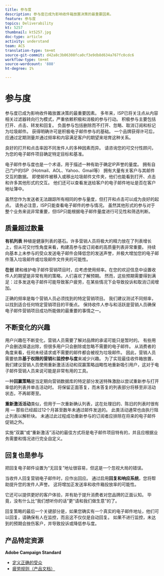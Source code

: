 ```yaml
---
title: 参与度
description: 参与度已成为影响收件箱放置决策的最重要因素。
feature: 参与度
topics: Deliverability
kt: 5257
thumbnail: kt5257.jpg
doc-type: article
activity: understand
team: ACS
translation-type: tm+mt
source-git-commit: d42a8c3b06308fca0cf3e9db8d634a767fc0cdc6
workflow-type: tm+mt
source-wordcount: '888'
ht-degree: 1%

---
```



# 参与度

参与度已成为影响收件箱放置决策的最重要因素。 多年来，ISP已将关注点从内容相关过滤器转向行为模式，严重依赖积极和消极的参与行动。 积极参与主要包括打开、点击、转发和回复。 负面参与包括删除而不打开、忽略、取消订阅和标记为垃圾邮件。 获得明确许可是积极电子邮件参与的基础。 一个品牌获得许可后，应通过定期测量并通过频率和内容满足客户的期望来培育这种关系。

良好的打开和点击率因不同发件人的多种因素而异。 请咨询您的可交付性顾问，为您的电子邮件项目确定特定目标和基准。

电子邮件参与度也是一个术语，用于描述一种有助于确定IP声誉的量度。 拥有自己门户的ISP（Hotmail、AOL、Yahoo、Gmail等） 拥有大量有关客户与其邮件交互的数据。 即使邮件被移入或移出垃圾邮件文件夹，他们也能看到打开、点击和许多其他形式的交互。 他们还可以查看发送给客户的电子邮件地址是否在客户地址簿中。

虽然您作为发送者无法跟踪所有相同的参与量度，但打开和点击可以成为良好的起点。 请务必注意，ISP只能查看电子邮件的参与情况。 虽然其他形式的参与对于整个业务来说非常重要，但ISP只能根据电子邮件量度进行可见性和筛选判断。

## 质量超过数量

**有机列表** 种植是健康列表的基石。许多营销人员将极大的精力放在了列表增长上，但从可交付性角度来看，构建高参与度订阅者的高质量列表非常重要。 持续向基本上未参与的受众发送电子邮件会降低您的发送声誉，并极大增加您的电子邮件落入垃圾邮件或垃圾邮件文件夹的可能性。

**在创** 建和维护电子邮件营销项目时，应考虑使用频率。在您的欢迎信息中设置收件人的期望是非常有用的策略，人们喜欢了解预期。 然而，这些预期需要得到满足：过多发送电子邮件可能导致客户疲劳，在某些情况下会导致投诉和取消订阅增加。

正确的频率是每个营销人员必须找到的特定营销项目。 我们建议测试不同频率，以找到适合任何特定营销项目的平衡点。 保持收件人参与和活跃是营销人员确保电子邮件营销项目成功所能做的最重要的事情之一。

## 不断变化的兴趣

用户兴趣在不断变化，营销人员需要了解对品牌的承诺可能只是暂时的。 有些用户会删选择退出除，但很多用户只会删除或忽略不需要的电子邮件。 从消费者的角度来看，任何未经请求或不需要的邮件都会被视为垃圾邮件。 因此，营销人员需要依靠&#x200B;**基于权限的营销**&#x200B;和&#x200B;**监控参与度**&#x200B;来减少兴趣。 为了实现最佳收件箱放置，我们建议营销人员使用重新激活活动和双赢策略战略性地重新吸引用户，这对于电子邮件营销人员来说可能是非常有用的工具。

一种&#x200B;**回赢策略**&#x200B;是当定期向营销数据库的特定部分发送特殊激励以尝试重新参与打开率低的列表并单击活动时。 将保留正面答复，而未答复的列表部分将移至非活动状态，不再邮寄至。

**重新激活活动**&#x200B;类似，但用于一次重新确认列表，这在处理旧的、陈旧的列表时很有用 — 那些已经超过12个月甚至数年未通过邮件发送的。 此类活动通常也由执行阻止列表以解析块。 未通过此过程成功重新参与的订阅者应排除在将来的电子邮件促销之外。

实施“双赢”或“重新激活”活动的最佳方式将是电子邮件项目特有的，并且应根据业务需要和情况进行完全自定义。

## 回复也是参与

把回复电子邮件设置为“无回复”地址很容易，但这是一个忽视大局的错误。

当收件人回复营销电子邮件时，应作出回应。 通过启用&#x200B;**回复和响应系统**，您将帮助提升您的发件人声誉。 这将增加正发送率和收件箱投放率的可能性。

它还可以提供更好的客户体验，并有助于提升消费者对您品牌的正面认知。 毕竟，没有什么比“我们想听你的话”更“请和我们做生意”的了。

回复策略的最后一个关键部分是，如果您确实有一个真实的电子邮件地址，他们可以回复，请确保有人在监控，而且这不仅仅是自动回复。 如果不进行监控，未达到的预期会挫伤客户，并导致投诉或降低参与度。

## 产品特定资源

**Adobe Campaign Standard**

* [定义正确的受众](https://experienceleague.adobe.com/docs/campaign-standard/using/communication-channels/delivery-bestpractices/define-the-right-audience.html)
* [疲劳规则（产品文档）](https://experienceleague.adobe.com/docs/campaign-standard/using/testing-and-sending/working-with-typology-rules/fatigue-rules.html)

